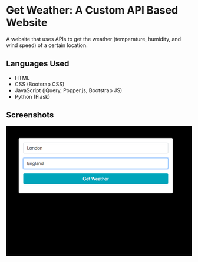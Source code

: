 # Get Weather: A Custom API Based Website

A website that uses APIs to get the weather (temperature, humidity, and wind speed) of a certain location.

## Languages Used
- HTML
- CSS (Bootsrap CSS)
- JavaScript (jQuery, Popper.js, Bootstrap JS)
- Python (Flask)


## Screenshots

![london](london.png)

